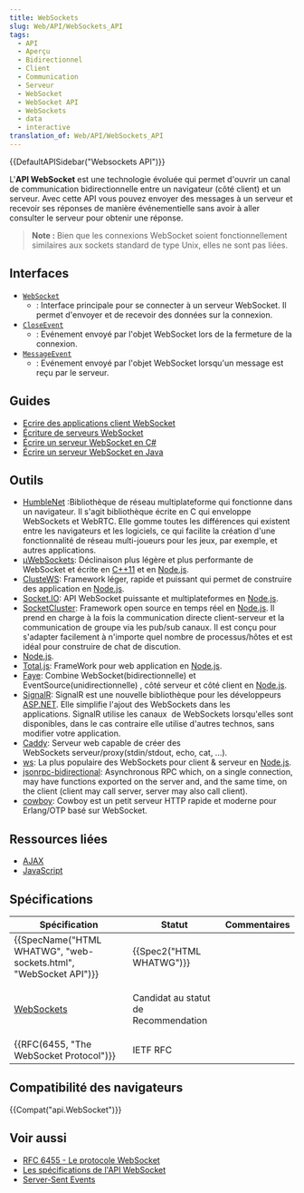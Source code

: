 ```yaml
---
title: WebSockets
slug: Web/API/WebSockets_API
tags:
  - API
  - Aperçu
  - Bidirectionnel
  - Client
  - Communication
  - Serveur
  - WebSocket
  - WebSocket API
  - WebSockets
  - data
  - interactive
translation_of: Web/API/WebSockets_API
---
```

{{DefaultAPISidebar("Websockets API")}}

L'**API WebSocket** est une technologie évoluée qui permet d'ouvrir un canal de communication bidirectionnelle entre un navigateur (côté client) et un serveur. Avec cette API vous pouvez envoyer des messages à un serveur et recevoir ses réponses de manière événementielle sans avoir à aller consulter le serveur pour obtenir une réponse.

> **Note :** Bien que les connexions WebSocket soient fonctionnellement similaires aux sockets standard de type Unix, elles ne sont pas liées.

## Interfaces

- [`WebSocket`](/fr/docs/WebSockets/Writing_WebSocket_client_applications)
  - : Interface principale pour se connecter à un serveur WebSocket. Il permet d'envoyer et de recevoir des données sur la connexion.
- [`CloseEvent`](/fr/docs/Web/API/CloseEvent)
  - : Evénement envoyé par l'objet WebSocket lors de la fermeture de la connexion.
- [`MessageEvent`](/fr/docs/Web/API/MessageEvent)
  - : Evénement envoyé par l'objet WebSocket lorsqu'un message est reçu par le serveur.

## Guides

- [Ecrire des applications client WebSocket](/fr/docs/Web/API/WebSockets_API/Writing_WebSocket_client_applications)
- [Écriture de serveurs WebSocket](/fr/docs/Web/API/WebSockets_API/Writing_WebSocket_servers)
- [Écrire un serveur WebSocket en C#](/fr/docs/Web/API/WebSockets_API/Writing_WebSocket_server)
- [Écrire un serveur WebSocket en Java](/fr/docs/Web/API/WebSockets_API/Writing_a_WebSocket_server_in_Java)

## Outils

- [HumbleNet](https://humblenet.github.io/) :Bibliothèque de réseau multiplateforme qui fonctionne dans un navigateur. Il s'agit bibliothèque écrite en C qui enveloppe WebSockets et WebRTC. Elle gomme toutes les différences qui existent entre les navigateurs et les logiciels, ce qui facilite la création d'une fonctionnalité de réseau multi-joueurs pour les jeux, par exemple,  et autres applications.
- [µWebSockets](https://github.com/uWebSockets/uWebSockets): Déclinaison plus légère et plus performante de WebSocket et écrite en [C++11](https://isocpp.org/) et en [Node.js](https://nodejs.org/fr/).
- [ClusteWS](https://github.com/ClusterWS/ClusterWS): Framework léger, rapide et puissant qui permet de construire des application en [Node.js](https://nodejs.org/fr/).
- [Socket.IO](http://socket.io): API WebSocket puissante et multiplateformes en [Node.js](http://nodejs.org).
- [SocketCluster](https://socketcluster.io/#!/): Framework open source en temps réel en [Node.js](http://nodejs.org). Il prend en charge à la fois la communication directe client-serveur et la communication de groupe via les pub/sub canaux. Il est conçu pour s'adapter facilement à n'importe quel nombre de processus/hôtes et est idéal pour construire de chat de discution.
- [Node.js](http://nodejs.org).
- [Total.js](https://www.totaljs.com/): FrameWork pour web application en [Node.js](http://nodejs.org).
- [Faye](https://www.npmjs.com/package/faye-websocket): Combine WebSocket(bidirectionnelle) et EventSource(unidirectionnelle) , côté serveur et côté client en [Node.js](http://nodejs.org).
- [SignalR](http://signalr.net/): SignalR est une nouvelle bibliothèque pour les développeurs [ASP.NET](https://dotnet.microsoft.com/apps/aspnet). Elle simplifie l'ajout des WebSockets dans les applications. SignalR utilise les canaux  de WebSockets lorsqu'elles sont disponibles,  dans le cas contraire elle utilise d'autres technos, sans modifier votre application.
- [Caddy](https://caddyserver.com/docs/websocket): Serveur web capable de créer des WebSockets serveur/proxy(stdin/stdout, echo, cat, ...).
- [ws](https://github.com/websockets/ws): La plus populaire des WebSockets pour client & serveur en [Node.js](http://nodejs.org).
- [jsonrpc-bidirectional](https://github.com/bigstepinc/jsonrpc-bidirectional): Asynchronous RPC which, on a single connection, may have functions exported on the server and, and the same time, on the client (client may call server, server may also call client).
- [cowboy](https://github.com/ninenines/cowboy): Cowboy est un petit serveur HTTP rapide et moderne pour Erlang/OTP basé sur WebSocket.

## Ressources liées

- [AJAX](/fr/docs/AJAX)
- [JavaScript](/fr/docs/Web/JavaScript)

## Spécifications

<table class="standard-table">
  <thead>
    <tr>
      <th scope="col">Spécification</th>
      <th scope="col">Statut</th>
      <th scope="col">Commentaires</th>
    </tr>
  </thead>
  <tbody>
    <tr>
      <td>
        {{SpecName("HTML WHATWG", "web-sockets.html", "WebSocket API")}}
      </td>
      <td>{{Spec2("HTML WHATWG")}}</td>
      <td></td>
    </tr>
    <tr>
      <td><a href="https://www.w3.org/TR/websockets/">WebSockets</a></td>
      <td><p>Candidat au statut de Recommendation</p></td>
      <td></td>
    </tr>
    <tr>
      <td>{{RFC(6455, "The WebSocket Protocol")}}</td>
      <td>IETF RFC</td>
      <td></td>
    </tr>
  </tbody>
</table>

## Compatibilité des navigateurs

{{Compat("api.WebSocket")}}

## Voir aussi

- [RFC 6455 - Le protocole WebSocket](http://tools.ietf.org/html/rfc6455)
- [Les spécifications de l'API WebSocket](http://www.w3.org/TR/websockets/)
- [Server-Sent Events](/fr/docs/Web/API/Server-sent_events)
